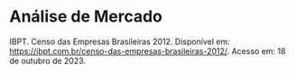 # Análise de Mercado

IBPT. Censo das Empresas Brasileiras 2012. Disponível em: https://ibpt.com.br/censo-das-empresas-brasileiras-2012/. Acesso em: 18 de outubro de 2023.

